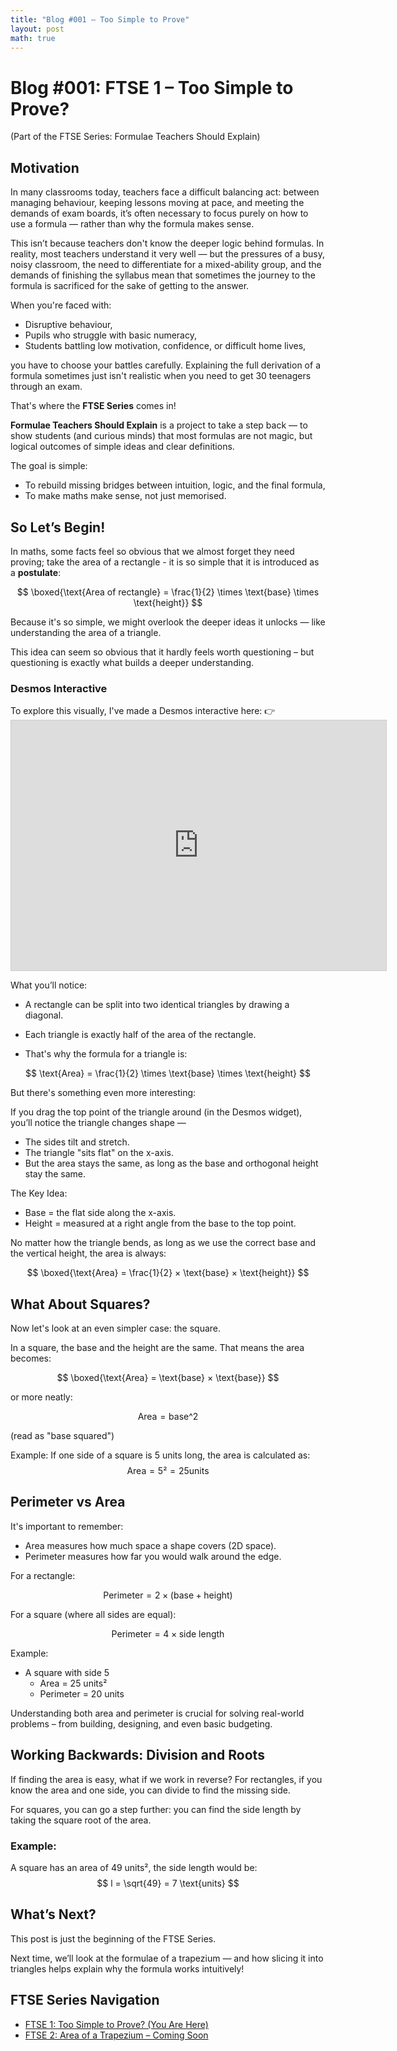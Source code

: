 ```yaml
---
title: "Blog #001 – Too Simple to Prove"
layout: post
math: true
---
```


<link rel="stylesheet" href="https://cdn.jsdelivr.net/npm/katex@0.15.1/dist/katex.min.css">
<script defer src="https://cdn.jsdelivr.net/npm/katex@0.15.1/dist/katex.min.js"></script>
<script defer src="https://cdn.jsdelivr.net/npm/katex@0.15.1/dist/contrib/auto-render.min.js"
    onload="renderMathInElement(document.body);"></script>

# Blog #001: FTSE 1 – Too Simple to Prove?
(Part of the FTSE Series: Formulae Teachers Should Explain)

## Motivation

In many classrooms today, teachers face a difficult balancing act: between managing behaviour, keeping lessons moving at pace, and meeting the demands of exam boards, it’s often necessary to focus purely on how to use a formula — rather than why the formula makes sense.

This isn’t because teachers don't know the deeper logic behind formulas. In reality, most teachers understand it very well — but the pressures of a busy, noisy classroom, the need to differentiate for a mixed-ability group, and the demands of finishing the syllabus mean that sometimes the journey to the formula is sacrificed for the sake of getting to the answer.

When you're faced with:
- Disruptive behaviour,
- Pupils who struggle with basic numeracy,
- Students battling low motivation, confidence, or difficult home lives,

you have to choose your battles carefully. Explaining the full derivation of a formula sometimes just isn't realistic when you need to get 30 teenagers through an exam.

That's where the **FTSE Series** comes in!

**Formulae Teachers Should Explain** is a project to take a step back — to show students (and curious minds) that most formulas are not magic, but logical outcomes of simple ideas and clear definitions.

The goal is simple:
- To rebuild missing bridges between intuition, logic, and the final formula,
- To make maths make sense, not just memorised.

## So Let’s Begin!

In maths, some facts feel so obvious that we almost forget they need proving; take the area of a rectangle - it is so simple that it is introduced as a **postulate**:

$$
    \boxed{\text{Area of rectangle} = \frac{1}{2} \times \text{base} \times \text{height}}
$$


Because it's so simple, we might overlook the deeper ideas it unlocks — like understanding the area of a triangle.

This idea can seem so obvious that it hardly feels worth questioning – but questioning is exactly what builds a deeper understanding.

### Desmos Interactive

To explore this visually, I've made a Desmos interactive here:
👉 <iframe src="https://www.desmos.com/calculator/7l5dxfudnr?embed" width="600" height="400" style="border: 1px solid #ccc;" frameborder="0"></iframe>


What you’ll notice:

- A rectangle can be split into two identical triangles by drawing a diagonal.

- Each triangle is exactly half of the area of the rectangle.

- That's why the formula for a triangle is:

$$
    \text{Area} = \frac{1}{2} \times \text{base} \times \text{height}
$$

But there's something even more interesting:

If you drag the top point of the triangle around (in the Desmos widget), you’ll notice the triangle changes shape —

- The sides tilt and stretch.
- The triangle "sits flat" on the x-axis.
- But the area stays the same, as long as the base and orthogonal height stay the same.

The Key Idea:
- Base = the flat side along the x-axis.
- Height = measured at a right angle from the base to the top point.

No matter how the triangle bends, as long as we use the correct base and the vertical height, the area is always:

$$
    \boxed{\text{Area} = \frac{1}{2} × \text{base} × \text{height}}
$$

## What About Squares?

Now let's look at an even simpler case: the square.

In a square, the base and the height are the same. That means the area becomes:

$$
    \boxed{\text{Area} = \text{base} × \text{base}}
$$

or more neatly:

$$
    \text{Area} = \text{base^2}
$$

(read as "base squared")

Example:
If one side of a square is 5 units long, the area is calculated as:
$$
    \text{Area} = 5² = 25 \text{units}
$$

## Perimeter vs Area

It's important to remember:

- Area measures how much space a shape covers (2D space).
- Perimeter measures how far you would walk around the edge.

For a rectangle:

$$
    \text{Perimeter} = 2 × (\text{base} + \text{height})
$$

For a square (where all sides are equal):

$$
    \text{Perimeter} = 4 × \text{side length}
$$

Example:

- A square with side 5 
    - Area = 25 units²
    - Perimeter = 20 units

Understanding both area and perimeter is crucial for solving real-world problems – from building, designing, and even basic budgeting.
## Working Backwards: Division and Roots

If finding the area is easy, what if we work in reverse? For rectangles, if you know the area and one side, you can divide to find the missing side.

For squares, you can go a step further: you can find the side length by taking the square root of the area.

### Example:

A square has an area of 49 units², the side length would be:
$$
    l = \sqrt{49} = 7 \text{units}
$$

## What’s Next?

This post is just the beginning of the FTSE Series.

Next time, we’ll look at the formulae of a trapezium — and how slicing it into triangles helps explain why the formula works intuitively!

## FTSE Series Navigation

- [FTSE 1: Too Simple to Prove? (You Are Here)](#)
- [FTSE 2: Area of a Trapezium – Coming Soon](#)

